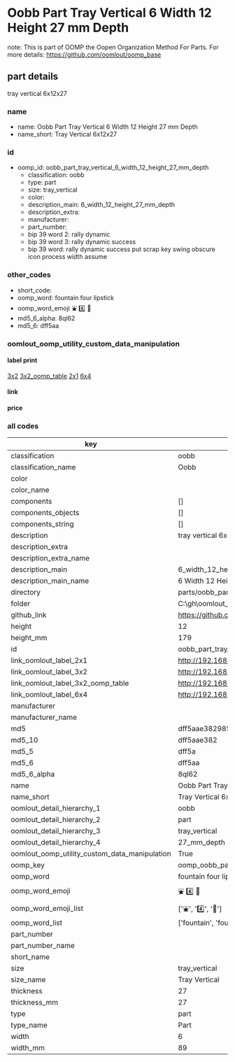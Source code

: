 # Oobb Part Tray Vertical 6 Width 12 Height 27 mm Depth  

note: This is part of OOMP the Oopen Organization Method For Parts. For more details: https://github.com/oomlout/oomp_base

##  part details
  



tray vertical 6x12x27



### name
* name: Oobb Part Tray Vertical 6 Width 12 Height 27 mm Depth
* name_short: Tray Vertical 6x12x27 
### id
* oomp_id: oobb_part_tray_vertical_6_width_12_height_27_mm_depth
  * classification: oobb
  * type: part
  * size: tray_vertical
  * color: 
  * description_main: 6_width_12_height_27_mm_depth
  * description_extra: 
  * manufacturer: 
  * part_number: 
  * bip 39 word 2: rally dynamic
  * bip 39 word 3: rally dynamic success
  * bip 39 word: rally dynamic success put scrap key swing obscure icon process width assume

### other_codes
* short_code: 
* oomp_word: fountain four lipstick
* oomp_word_emoji :fountain: :four: :lipstick:
* md5_6_alpha: 8ql62
* md5_6: dff5aa






### oomlout_oomp_utility_custom_data_manipulation
#### label print
[3x2](http://192.168.1.245:1112/?label=oomp%208ql62)
[3x2_oomp_table](http://192.168.1.108:1112/?label=oomp%208ql62)
[2x1](http://192.168.1.242:1112/?label=oomp%208ql62)
[6x4](http://192.168.1.55:1112/?label=oomp%208ql62)    

#### link

                              

#### price







### all codes 
| key | value |  
| --- | --- |  
| classification | oobb |  
| classification_name | Oobb |  
| color |  |  
| color_name |  |  
| components | [] |  
| components_objects | [] |  
| components_string | [] |  
| description | tray vertical 6x12x27 |  
| description_extra |  |  
| description_extra_name |  |  
| description_main | 6_width_12_height_27_mm_depth |  
| description_main_name | 6 Width 12 Height 27 mm Depth |  
| directory | parts/oobb_part_tray_vertical_6_width_12_height_27_mm_depth |  
| folder | C:\gh\oomlout_oobb_version_4_generated_parts\parts\oobb_part_tray_vertical_6_width_12_height_27_mm_depth |  
| github_link | https://github.com/oomlout/oomlout_oomp_part_src/tree/main/parts/oobb_part_tray_vertical_6_width_12_height_27_mm_depth |  
| height | 12 |  
| height_mm | 179 |  
| id | oobb_part_tray_vertical_6_width_12_height_27_mm_depth |  
| link_oomlout_label_2x1 | http://192.168.1.242:1112/?label=oomp%208ql62 |  
| link_oomlout_label_3x2 | http://192.168.1.245:1112/?label=oomp%208ql62 |  
| link_oomlout_label_3x2_oomp_table | http://192.168.1.108:1112/?label=oomp%208ql62 |  
| link_oomlout_label_6x4 | http://192.168.1.55:1112/?label=oomp%208ql62 |  
| manufacturer |  |  
| manufacturer_name |  |  
| md5 | dff5aae382985b81e860baedb091358a |  
| md5_10 | dff5aae382 |  
| md5_5 | dff5a |  
| md5_6 | dff5aa |  
| md5_6_alpha | 8ql62 |  
| name | Oobb Part Tray Vertical 6 Width 12 Height 27 mm Depth |  
| name_short | Tray Vertical 6x12x27  |  
| oomlout_detail_hierarchy_1 | oobb |  
| oomlout_detail_hierarchy_2 | part |  
| oomlout_detail_hierarchy_3 | tray_vertical |  
| oomlout_detail_hierarchy_4 | 27_mm_depth |  
| oomlout_oomp_utility_custom_data_manipulation | True |  
| oomp_key | oomp_oobb_part_tray_vertical_6_width_12_height_27_mm_depth |  
| oomp_word | fountain four lipstick |  
| oomp_word_emoji | :fountain: :four: :lipstick: |  
| oomp_word_emoji_list | [':fountain:', ':four:', ':lipstick:'] |  
| oomp_word_list | ['fountain', 'four', 'lipstick'] |  
| part_number |  |  
| part_number_name |  |  
| short_name |  |  
| size | tray_vertical |  
| size_name | Tray Vertical |  
| thickness | 27 |  
| thickness_mm | 27 |  
| type | part |  
| type_name | Part |  
| width | 6 |  
| width_mm | 89 |  
